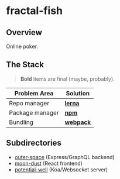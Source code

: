 # fractal-fish

## Overview

Online poker.

## The Stack

> **Bold** items are final (maybe, probably).

| Problem Area    | Solution                                          |
| --------------- | ------------------------------------------------- |
| Repo manager    | **[lerna](https://github.com/lerna/lerna)**       |
| Package manager | **[npm](https://github.com/npm/cli)**             |
| Bundling        | **[webpack](https://github.com/webpack/webpack)** |

## Subdirectories

- [outer-space](./capsules/outer-space/) (Express/GraphQL backend)
- [moon-dust](./capsules/moon-dust/) (React frontend)
- [potential-well](./capsules/potential-well) (Koa/Websocket server)
